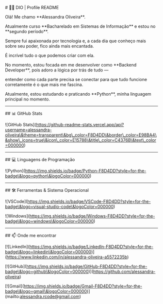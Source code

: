 \# 👩‍💻 DIO | Profile README



Olá! Me chamo \*\*Alessandra Oliveira\*\*.  

Atualmente curso \*\*Bacharelado em Sistemas de Informação\*\* e estou no \*\*segundo período\*\*.



Sempre fui apaixonada por tecnologia e, a cada dia que conheço mais sobre seu poder, fico ainda mais encantada.  

É incrível tudo o que podemos criar com ela.



No momento, estou focada em me desenvolver como \*\*Backend Developer\*\*, pois adoro a lógica por trás de tudo —  

entender como cada parte precisa se conectar para que tudo funcione corretamente é o que mais me fascina.



Atualmente, estou estudando e praticando \*\*Python\*\*, minha linguagem principal no momento. 



---



\## 📊 GitHub Stats

!\[GitHub Stats](https://github-readme-stats.vercel.app/api?username=alessandra-oliveira\&theme=transparent\&bg\_color=F8D4DD\&border\_color=E98BA4\&show\_icons=true\&icon\_color=E15788\&title\_color=C4376B\&text\_color=000000)



---



\## 💻 Linguagens de Programação



!\[Python](https://img.shields.io/badge/Python-F8D4DD?style=for-the-badge\&logo=python\&logoColor=000000)



---



\## 🛠️ Ferramentas \& Sistema Operacional



!\[VSCode](https://img.shields.io/badge/VSCode-F8D4DD?style=for-the-badge\&logo=visual-studio-code\&logoColor=000000)



!\[Windows](https://img.shields.io/badge/Windows-F8D4DD?style=for-the-badge\&logo=windows\&logoColor=000000)



---



\## 📫 Onde me encontrar



\[!\[LinkedIn](https://img.shields.io/badge/LinkedIn-F8D4DD?style=for-the-badge\&logo=linkedin\&logoColor=000000)](https://www.linkedin.com/in/alessandra-oliveira-a5572235b)



\[!\[GitHub](https://img.shields.io/badge/GitHub-F8D4DD?style=for-the-badge\&logo=github\&logoColor=000000)](https://github.com/alessandra-oliveira)



\[!\[Gmail](https://img.shields.io/badge/Gmail-F8D4DD?style=for-the-badge\&logo=gmail\&logoColor=000000)](mailto:alessandra.rcode@gmail.com)



